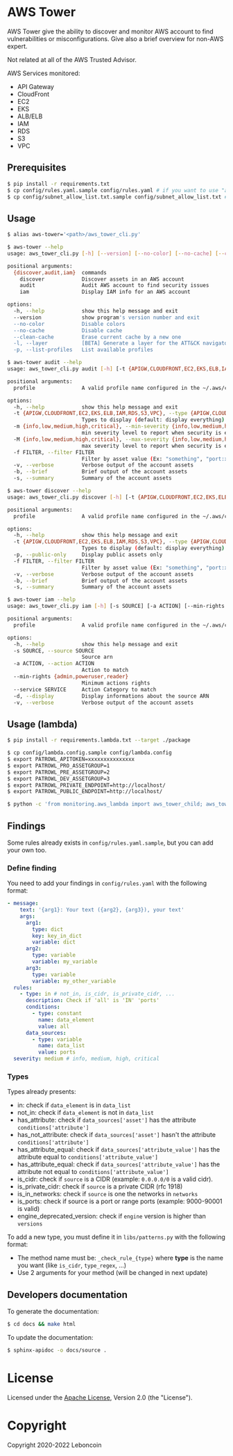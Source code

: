 # AWS Tower

AWS Tower give the ability to discover and monitor AWS account to find vulnerabilities or misconfigurations.
Give also a brief overview for non-AWS expert.

Not related at all of the AWS Trusted Advisor.

AWS Services monitored:
- API Gateway
- CloudFront
- EC2
- EKS
- ALB/ELB
- IAM
- RDS
- S3
- VPC

## Prerequisites

```bash
$ pip install -r requirements.txt
$ cp config/rules.yaml.sample config/rules.yaml # if you want to use "audit"
$ cp config/subnet_allow_list.txt.sample config/subnet_allow_list.txt # if you want to use an allow list
```

## Usage

```bash
$ alias aws-tower='<path>/aws_tower_cli.py'
```

```bash
$ aws-tower --help
usage: aws_tower_cli.py [-h] [--version] [--no-color] [--no-cache] [--clean-cache] [-l] [-p] {discover,audit,iam} ...

positional arguments:
  {discover,audit,iam}  commands
    discover            Discover assets in an AWS account
    audit               Audit AWS account to find security issues
    iam                 Display IAM info for an AWS account

options:
  -h, --help            show this help message and exit
  --version             show program's version number and exit
  --no-color            Disable colors
  --no-cache            Disable cache
  --clean-cache         Erase current cache by a new one
  -l, --layer           [BETA] Generate a layer for the ATT&CK navigator
  -p, --list-profiles   List available profiles
```

```bash
$ aws-tower audit --help
usage: aws_tower_cli.py audit [-h] [-t {APIGW,CLOUDFRONT,EC2,EKS,ELB,IAM,RDS,S3,VPC}] [-m {info,low,medium,high,critical}] [-M {info,low,medium,high,critical}] [-f FILTER] [-v] [-b] [-s] profile

positional arguments:
  profile               A valid profile name configured in the ~/.aws/config file

options:
  -h, --help            show this help message and exit
  -t {APIGW,CLOUDFRONT,EC2,EKS,ELB,IAM,RDS,S3,VPC}, --type {APIGW,CLOUDFRONT,EC2,EKS,ELB,IAM,RDS,S3,VPC}
                        Types to display (default: display everything)
  -m {info,low,medium,high,critical}, --min-severity {info,low,medium,high,critical}
                        min severity level to report when security is enabled (default: medium)
  -M {info,low,medium,high,critical}, --max-severity {info,low,medium,high,critical}
                        max severity level to report when security is enabled (default: high)
  -f FILTER, --filter FILTER
                        Filter by asset value (Ex: "something", "port:xxx", "engine:xxx", "version:xxx"
  -v, --verbose         Verbose output of the account assets
  -b, --brief           Brief output of the account assets
  -s, --summary         Summary of the account assets
```

```bash
$ aws-tower discover --help
usage: aws_tower_cli.py discover [-h] [-t {APIGW,CLOUDFRONT,EC2,EKS,ELB,IAM,RDS,S3,VPC}] [-p] [-f FILTER] [-v] [-b] [-s] profile

positional arguments:
  profile               A valid profile name configured in the ~/.aws/config file

options:
  -h, --help            show this help message and exit
  -t {APIGW,CLOUDFRONT,EC2,EKS,ELB,IAM,RDS,S3,VPC}, --type {APIGW,CLOUDFRONT,EC2,EKS,ELB,IAM,RDS,S3,VPC}
                        Types to display (default: display everything)
  -p, --public-only     Display public assets only
  -f FILTER, --filter FILTER
                        Filter by asset value (Ex: "something", "port:xxx", "engine:xxx", "version:xxx"
  -v, --verbose         Verbose output of the account assets
  -b, --brief           Brief output of the account assets
  -s, --summary         Summary of the account assets
```

```bash
$ aws-tower iam --help
usage: aws_tower_cli.py iam [-h] [-s SOURCE] [-a ACTION] [--min-rights {admin,poweruser,reader}] [--service SERVICE] [-d] [-v] profile

positional arguments:
  profile               A valid profile name configured in the ~/.aws/config file

options:
  -h, --help            show this help message and exit
  -s SOURCE, --source SOURCE
                        Source arn
  -a ACTION, --action ACTION
                        Action to match
  --min-rights {admin,poweruser,reader}
                        Minimum actions rights
  --service SERVICE     Action Category to match
  -d, --display         Display informations about the source ARN
  -v, --verbose         Verbose output of the account assets
```

## Usage (lambda)

```bash
$ pip install -r requirements.lambda.txt --target ./package

$ cp config/lambda.config.sample config/lambda.config
$ export PATROWL_APITOKEN=xxxxxxxxxxxxxxx
$ export PATROWL_PRO_ASSETGROUP=1
$ export PATROWL_PRE_ASSETGROUP=2
$ export PATROWL_DEV_ASSETGROUP=3
$ export PATROWL_PRIVATE_ENDPOINT=http://localhost/
$ export PATROWL_PUBLIC_ENDPOINT=http://localhost/

$ python -c 'from monitoring.aws_lambda import aws_tower_child; aws_tower_child.main({ "my-account-profile": "arn:aws:iam::xxxxxxxxxxxxx:role/readonly", "env": "pro|pre|dev", "region_name": "eu-west-1", "meta_types": ["S3"] })'
```

## Findings

Some rules already exists in `config/rules.yaml.sample`, but you can add your own too.

### Define finding

You need to add your findings in `config/rules.yaml` with the following format:
```yaml
- message:
    text: '{arg1}: Your text ({arg2}, {arg3}), your text'
    args:
      arg1:
        type: dict
        key: key_in_dict
        variable: dict
      arg2:
        type: variable
        variable: my_variable
      arg3:
        type: variable
        variable: my_other_variable
  rules:
    - type: in # not_in, is_cidr, is_private_cidr, ...
      description: Check if 'all' is 'IN' 'ports'
      conditions:
        - type: constant
          name: data_element
          value: all
      data_sources:
        - type: variable
          name: data_list
          value: ports
  severity: medium # info, medium, high, critical
```

### Types

Types already presents:

- in: check if `data_element` is in `data_list`
- not_in: check if `data_element` is not in `data_list`
- has_attribute: check if `data_sources['asset']` has the attribute `conditions['attribute']`
- has_not_attribute: check if `data_sources['asset']` hasn't the attribute `conditions['attribute']`
- has_attribute_equal: check if `data_sources['attribute_value']` has the attribute equal to `conditions['attribute_value']`
- has_attribute_equal: check if `data_sources['attribute_value']` has the attribute not equal to `conditions['attribute_value']`
- is_cidr: check if `source` is a CIDR (example: `0.0.0.0/0` is a valid cidr).
- is_private_cidr: check if `source` is a private CIDR (rfc 1918)
- is_in_networks: check if `source` is one the networks in `networks`
- is_ports: check if source is a port or range ports (example: 9000-90001 is valid)
- engine_deprecated_version: check if `engine` version is higher than `versions`

To add a new type, you must define it in `libs/patterns.py` with the following format:

- The method name must be: `_check_rule_{type}` where **type** is the name you want (like `is_cidr`, `type_regex`, ...)
- Use 2 arguments for your method (will be changed in next update)

## Developers documentation

To generate the documentation:
```bash
$ cd docs && make html
```

To update the documentation:
```bash
$ sphinx-apidoc -o docs/source .
```

# License
Licensed under the [Apache License](https://github.com/leboncoin/aws-tower/blob/master/LICENSE), Version 2.0 (the "License").

# Copyright
Copyright 2020-2022 Leboncoin
